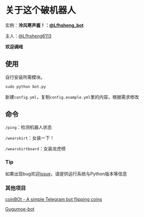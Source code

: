 # 关于这个~~破~~机器人
实例：**泠风寒声酱！：[@Lfhsheng_bot](https://t.me/Lfhsheng_bot)**

主人：[@Lfhsheng6113](https://t.me/Lfhsheng6113)

**欢迎~~调戏~~**
## 使用
自行安装所需模块。

```python
sudo python bot.py
```
新建`config.yml`，复制`config.example.yml`里的内容，根据需求修改
## 命令
`/ping`：检测机器人状态

`/wearskirt`：女装一下！

`/wearskirtboard`：女装龙虎榜

### Tip
如果出现bug欢迎[issue](https://github.com/Lfhsheng/LfhshengBot/issues/new)，请提供运行系统与Python版本等信息
### 其他项目

[coinBOt - A simple Telegram bot flipping coins](https://github.com/Emojigit/coinBot)

[Gugumoe-bot](https://github.com/GooGuJiang/Gugumoe-bot)
